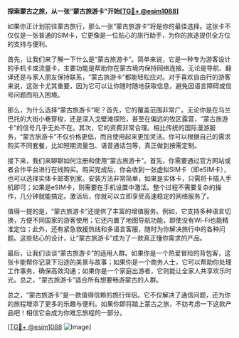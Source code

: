 **探索蒙古之旅，从一张“蒙古旅游卡”开始[[TG💪+ @esim1088](https://t.me/s/esim1088)]**

如果你正计划前往蒙古旅行，那么一张“蒙古旅游卡”将是你的最佳选择。这张卡不仅仅是一张普通的SIM卡，它更像是一位贴心的旅行助手，为你的旅途提供全方位的支持与便利。

首先，让我们来了解一下什么是“蒙古旅游卡”。简单来说，它是一种专为游客设计的手机卡或流量卡，主要功能是帮助你在蒙古境内保持网络连接。无论是导航、翻译还是与家人朋友保持联系，“蒙古旅游卡”都能轻松应对。对于喜欢自由行的游客来说，这张卡尤其重要，因为它可以让你随时随地获取信息，避免因语言障碍或信号问题而陷入困境。

那么，为什么选择“蒙古旅游卡”呢？首先，它的覆盖范围非常广。无论你是在乌兰巴托的大街小巷穿梭，还是深入戈壁滩探险，甚至在偏远的牧区露营，“蒙古旅游卡”的信号几乎无处不在。其次，它的资费非常合理。相比传统的国际漫游服务，“蒙古旅游卡”不仅价格更低，而且使用起来更加灵活。你可以根据自己的需求购买不同套餐，比如短期流量包、语音通话包等，真正做到按需定制。

接下来，我们来聊聊如何注册和使用“蒙古旅游卡”。首先，你需要通过官方网站或者合作平台进行在线购买。购买完成后，你会收到一张虚拟SIM卡（即eSIM卡），也可以选择实体卡邮寄到家。安装方法非常简单，如果是实体卡，只需将卡插入手机即可；如果是eSIM卡，则需要在手机设置中激活。整个过程不需要复杂的操作，几分钟就能搞定。激活后，你就可以立即享受高速稳定的网络服务了。

值得一提的是，“蒙古旅游卡”还提供了丰富的增值服务。例如，它支持多种语言切换，方便不同国家的游客使用；它还内置了地图导航功能，即使没有Wi-Fi也能精准定位；此外，还有紧急救援热线和多语言客服，随时为你解决旅行中的各种问题。这些贴心的设计，让“蒙古旅游卡”成为了一款真正懂你需求的产品。

最后，让我们谈谈“蒙古旅游卡”的适用人群。如果你是一个热爱冒险的背包客，这张卡能帮你记录下沿途的美景与故事；如果你是一个商务人士，它可以帮助你处理工作事务，确保高效沟通；如果你是一个家庭出游者，它则能让全家人共享欢乐时光。总之，“蒙古旅游卡”适合所有想要畅游蒙古的人群。

总之，“蒙古旅游卡”是一款值得信赖的旅行伴侣。它不仅解决了通信问题，还为你的旅程增添了更多的乐趣与便利。如果你即将踏上蒙古之旅，不妨考虑一下这款产品吧！相信它会成为你难忘旅程的一部分。

[[TG💪+ @esim1088](https://t.me/s/esim1088) ![Image](https://i.postimg.cc/4NQfJmqS/Snipaste-2025-05-13-00-14-12.png)]